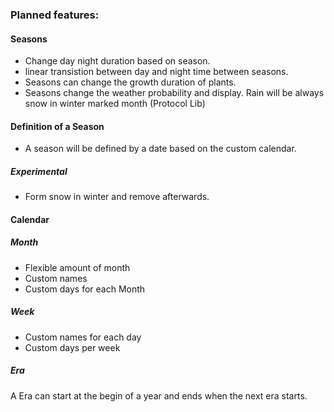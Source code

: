 ### Planned features:

#### Seasons
- Change day night duration based on season.
- linear transistion between day and night time between seasons.
- Seasons can change the growth duration of plants.
- Seasons change the weather probability and display. Rain will be always snow in winter marked month (Protocol Lib)

#### Definition of a Season
- A season will be defined by a date based on the custom calendar.

##### Experimental
- Form snow in winter and remove afterwards.

#### Calendar

##### Month
- Flexible amount of month
- Custom names
- Custom days for each Month

##### Week
- Custom names for each day
- Custom days per week

##### Era
A Era can start at the begin of a year and ends when the next era starts.